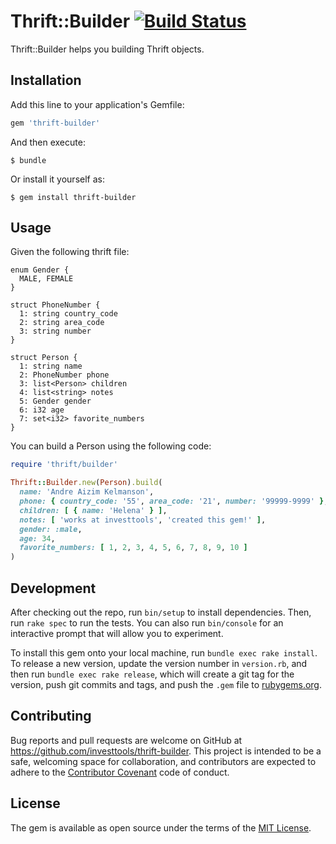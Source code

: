 # Thrift::Builder [![Build Status](https://travis-ci.org/investtools/thrift-builder.svg?branch=master)](https://travis-ci.org/investtools/thrift-builder)

Thrift::Builder helps you building Thrift objects.

## Installation

Add this line to your application's Gemfile:

```ruby
gem 'thrift-builder'
```

And then execute:

    $ bundle

Or install it yourself as:

    $ gem install thrift-builder

## Usage

Given the following thrift file:

```
enum Gender {
  MALE, FEMALE
}

struct PhoneNumber {
  1: string country_code
  2: string area_code
  3: string number
}

struct Person {
  1: string name
  2: PhoneNumber phone
  3: list<Person> children
  4: list<string> notes
  5: Gender gender
  6: i32 age
  7: set<i32> favorite_numbers
}
```

You can build a Person using the following code:

```ruby
require 'thrift/builder'

Thrift::Builder.new(Person).build(
  name: 'Andre Aizim Kelmanson',
  phone: { country_code: '55', area_code: '21', number: '99999-9999' },
  children: [ { name: 'Helena' } ],
  notes: [ 'works at investtools', 'created this gem!' ],
  gender: :male,
  age: 34,
  favorite_numbers: [ 1, 2, 3, 4, 5, 6, 7, 8, 9, 10 ]
)
```

## Development

After checking out the repo, run `bin/setup` to install dependencies. Then, run `rake spec` to run the tests. You can also run `bin/console` for an interactive prompt that will allow you to experiment.

To install this gem onto your local machine, run `bundle exec rake install`. To release a new version, update the version number in `version.rb`, and then run `bundle exec rake release`, which will create a git tag for the version, push git commits and tags, and push the `.gem` file to [rubygems.org](https://rubygems.org).

## Contributing

Bug reports and pull requests are welcome on GitHub at https://github.com/investtools/thrift-builder. This project is intended to be a safe, welcoming space for collaboration, and contributors are expected to adhere to the [Contributor Covenant](http://contributor-covenant.org) code of conduct.


## License

The gem is available as open source under the terms of the [MIT License](http://opensource.org/licenses/MIT).

